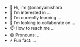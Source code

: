 - 👋 Hi, I’m @ananyamishhra
- 👀 I’m interested in ...
- 🌱 I’m currently learning ...
- 💞️ I’m looking to collaborate on ...
- 📫 How to reach me ...
- 😄 Pronouns: ...
- ⚡ Fun fact: ...

<!---
ananyamishhra/ananyamishhra is a ✨ special ✨ repository because its `README.md` (this file) appears on your GitHub profile.
You can click the Preview link to take a look at your changes.
--->
